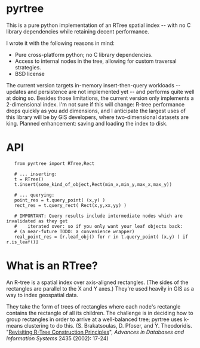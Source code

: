 # pyrtree #

This is a pure python implementation of an RTree spatial index -- with no C library dependencies while retaining decent performance.

I wrote it with the following reasons in mind:
  * Pure cross-platform python; no C library dependencies.
  * Access to internal nodes in the tree, allowing for custom traversal strategies.
  * BSD license

The current version targets in-memory insert-then-query workloads -- updates and persistence are not implemented yet -- and performs quite well at doing so. Besides those limitations, the current version only implements a 2-dimensional index. I'm not sure if this will change: R-tree performance drops quickly as you add dimensions, and I anticipate the largest uses of this library will be by GIS developers, where two-dimensional datasets are king. Planned enhancement: saving and loading the index to disk.

# API #
```
   from pyrtree import RTree,Rect

   # ... inserting:   
   t = RTree()
   t.insert(some_kind_of_object,Rect(min_x,min_y,max_x,max_y))
   
   # ... querying:
   point_res = t.query_point( (x,y) ) 
   rect_res = t.query_rect( Rect(x,y,xx,yy) )
   
   # IMPORTANT: Query results include intermediate nodes which are invalidated as they get
   #    iterated over: so if you only want your leaf objects back:
   # (a near-future TODO: a convenience wrapper)
   real_point_res = [r.leaf_obj() for r in t.query_point( (x,y) ) if r.is_leaf()]
```
# What is an RTree? #

An R-tree is a spatial index over axis-aligned rectangles. (The sides of the rectangles are parallel to the X and Y axes.) They're used heavily in GIS as a way to index geospatial data.

They take the form of trees of rectangles where each node's rectangle contains the rectangle of all its children. The challenge is in deciding how to group rectangles in order to arrive at a well-balanced tree; pyrtree uses k-means clustering to do this. (S. Brakatsoulas, D. Pfoser, and Y. Theodoridis. "[Revisiting R-Tree Construction Principles](http://citeseerx.ist.psu.edu/viewdoc/summary?doi=10.1.1.14.8651)", _Advances in Databases and Information Systems_ 2435 (2002): 17-24)